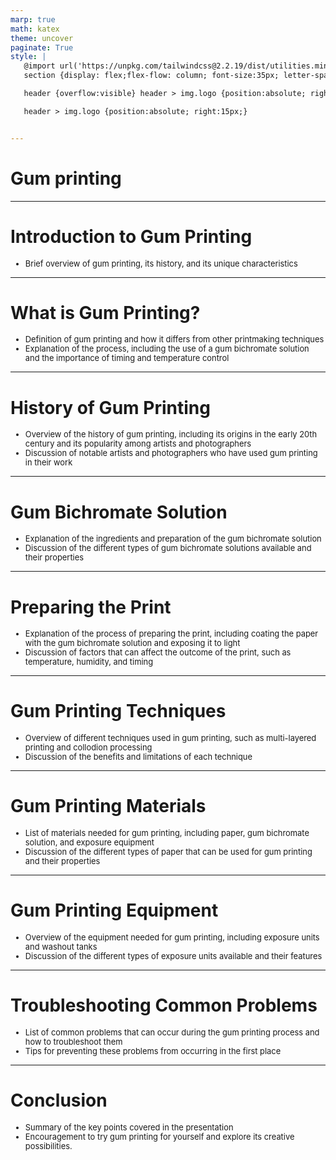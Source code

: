 ```yaml
---
marp: true
math: katex
theme: uncover
paginate: True
style: |
   @import url('https://unpkg.com/tailwindcss@2.2.19/dist/utilities.min.css');
   section {display: flex;flex-flow: column; font-size:35px; letter-spacing:1.4px;}

   header {overflow:visible} header > img.logo {position:absolute; right:15px;}

   header > img.logo {position:absolute; right:15px;}


---
```

<!-- backgroundColor: white -->
<!-- _class: lead -->

 # **Gum printing**

---
<style scoped>p,li {font-size:0.96em}</style>

 # Introduction to Gum Printing

- Brief overview of gum printing, its history, and its unique characteristics

---
<style scoped>p,li {font-size:0.92em}</style>

 # What is Gum Printing?
- Definition of gum printing and how it differs from other printmaking techniques
- Explanation of the process, including the use of a gum bichromate solution and the importance of timing and temperature control


---
<style scoped>p,li {font-size:0.92em}</style>

 # History of Gum Printing
- Overview of the history of gum printing, including its origins in the early 20th century and its popularity among artists and photographers
- Discussion of notable artists and photographers who have used gum printing in their work


---
<style scoped>p,li {font-size:0.92em}</style>

 # Gum Bichromate Solution
- Explanation of the ingredients and preparation of the gum bichromate solution
- Discussion of the different types of gum bichromate solutions available and their properties


---
<style scoped>p,li {font-size:0.92em}</style>

 # Preparing the Print
- Explanation of the process of preparing the print, including coating the paper with the gum bichromate solution and exposing it to light
- Discussion of factors that can affect the outcome of the print, such as temperature, humidity, and timing


---
<style scoped>p,li {font-size:0.92em}</style>

 # Gum Printing Techniques

- Overview of different techniques used in gum printing, such as multi-layered printing and collodion processing
- Discussion of the benefits and limitations of each technique

---
<style scoped>p,li {font-size:0.92em}</style>

 # **Gum Printing Materials**

- List of materials needed for gum printing, including paper, gum bichromate solution, and exposure equipment
- Discussion of the different types of paper that can be used for gum printing and their properties

---
<style scoped>p,li {font-size:0.92em}</style>

 # Gum Printing Equipment
- Overview of the equipment needed for gum printing, including exposure units and washout tanks
- Discussion of the different types of exposure units available and their features


---
<style scoped>p,li {font-size:0.92em}</style>

 # Troubleshooting Common Problems
- List of common problems that can occur during the gum printing process and how to troubleshoot them
- Tips for preventing these problems from occurring in the first place


---
<style scoped>p,li {font-size:0.92em}</style>

 # Conclusion

- Summary of the key points covered in the presentation
- Encouragement to try gum printing for yourself and explore its creative possibilities.